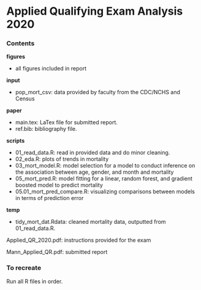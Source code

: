 # Applied Qualifying Exam Analysis 2020



### Contents
**figures**
* all figures included in report

**input**
 * pop_mort_csv: data provided by faculty from the CDC/NCHS and Census

**paper**
* main.tex: LaTex file for submitted report.
* ref.bib: bibliography file.

**scripts**
* 01_read_data.R: read in provided data and do minor cleaning.
* 02_eda.R: plots of trends in mortality
* 03_mort_model.R: model selection for a model to conduct inference on the association between age, gender, and month and mortality
* 05_mort_pred.R: model fitting for a linear, random forest, and gradient boosted model to predict mortality
* 05.01_mort_pred_compare.R: visualizing comparisons between models in terms of prediction error

**temp**

* tidy_mort_dat.Rdata: cleaned mortality data, outputted from 01_read_data.R.


Applied_QR_2020.pdf: instructions provided for the exam

Mann_Applied_QR.pdf: submitted report

### To recreate

Run all R files in order.
